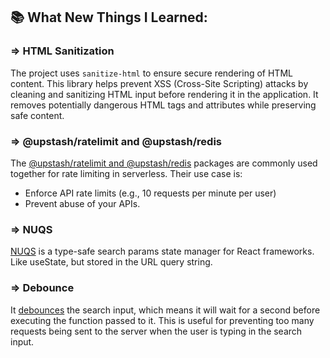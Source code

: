 ## 📚 What New Things I Learned:

### => HTML Sanitization

The project uses `sanitize-html` to ensure secure rendering of HTML content. This library helps prevent XSS (Cross-Site Scripting) attacks by cleaning and sanitizing HTML input before rendering it in the application. It removes potentially dangerous HTML tags and attributes while preserving safe content.

### => @upstash/ratelimit and @upstash/redis

The [@upstash/ratelimit and @upstash/redis](src/lib/radis_store.ts) packages are commonly used together for rate limiting in serverless.
Their use case is:

- Enforce API rate limits (e.g., 10 requests per minute per user)
- Prevent abuse of your APIs.

### => NUQS

[NUQS](src/components/shared/SearchInput.tsx) is a type-safe search params state manager for React frameworks. Like useState, but stored in the URL query string.

### => Debounce

It [debounces](src/components/shared/SearchInput.tsx) the search input, which means it will wait for a second before executing the function passed to it. This is useful for preventing too many requests being sent to the server when the user is typing in the search input.
